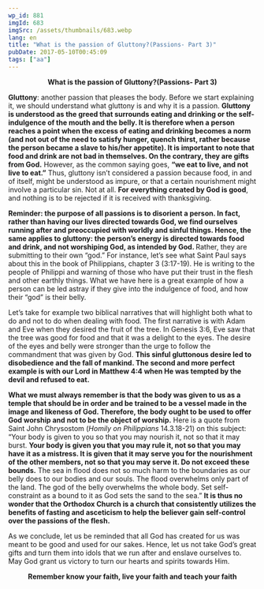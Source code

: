 ```yaml
---
wp_id: 881
imgId: 683
imgSrc: /assets/thumbnails/683.webp
lang: en
title: "What is the passion of Gluttony?(Passions- Part 3)"
pubDate: 2017-05-10T00:45:09
tags: ["aa"]
---
```


<!-- page: 6 -->

<p style="text-align: center;"><strong>What is the passion of Gluttony?(Passions- Part 3)</strong></p>
<p><strong>Gluttony</strong>: another passion that pleases the body. Before we start explaining it, we should understand what gluttony is and why it is a passion. <b>Gluttony is understood as the greed that surrounds eating and drinking or the self-indulgence of the mouth and the belly. It is therefore when a person reaches a point when the excess of eating and drinking becomes a norm (and not out of the need to satisfy hunger, quench thirst, rather because the person became a slave to his/her appetite). It is importan</b><b>t to note that food and drink</b><b> are not bad in themselves. On the contrary, they are gifts from God.</b> However, as the common saying goes, <b>“we eat to live, and not live to eat.”</b> Thus, gluttony isn’t considered a passion because food, in and of itself, might be understood as impure, or that a certain nourishment might involve a particular sin. Not at all. <b>For everything created by God is good</b>, and nothing is to be rejected if it is received with thanksgiving.</p>
<p><b>Reminder: the purpose of</b><b> all passions is to disorient a person. In fact, rather than having our lives directed towards God, we find ourselves running after and preoccupied with worldly and sinful </b><b>things. Hence, the same applies to</b><b> gluttony: the person’s energy is directed towards food and drink, and not worshiping God, as intended by God. </b>Rather, they are submitting to their own “god.” For instance, let’s see what Saint Paul says about this in the book of Philippians, chapter 3 (3:17-19). He is writing to the people of Philippi and warning of those who have put their trust in the flesh and other earthly things. What we have here is a great example of how a person can be led astray if they give into the indulgence of food, and how their “god” is their belly.</p>
<p>Let’s take for example two biblical narratives that will highlight both what to do and not to do when dealing with food. The first narrative is with Adam and Eve when they desired the fruit of the tree. In Genesis 3:6, Eve saw that the tree was good for food and that it was a delight to the eyes. The desire of the eyes and belly were stronger than the urge to follow the commandment that was given by God. <b>This sinful gluttonous desire led to disobedience and the fall of mankind. The second and more perfect example is with our Lord in Matthew 4:4 when He was tempted by the devil and refused to eat.</b></p>
<p><b>What we must always remember is that the body was given to us as a temple that should be in order and be trained to be a vessel made in the image and likeness of God. Therefore, the body ought to be used to offer God worship and not to be the object of worship.</b> Here is a quote from Saint John Chrysostom (<i>Homily on Philippians</i> 14.3.18-21) on this subject: “Your body is given to you so that you may nourish it, not so that it may burst. <b>Your body is given you that you may rule it, not so that you may have it as a mistress. It is given that it may serve you for the nourishment of the other members, not so that you may serve it. Do not exceed these bounds.</b> The sea in flood does not so much harm to the boundaries as our belly does to our bodies and our souls. The flood overwhelms only part of the land. The god of the belly overwhelms the whole body. Set self-constraint as a bound to it as God sets the sand to the sea.” <b>It is thus no wonder that the Orthodox Church </b><b>is a church that consistently </b><b>utilizes the benefits of fasting and asceticism to help the believer gain self-control over the passions of the flesh. </b></p>
<p>As we conclude, let us be reminded that all God has created for us was meant to be good and used for our sakes. Hence, let us not take God’s great gifts and turn them into idols that we run after and enslave ourselves to. May God grant us victory to turn our hearts and spirits towards Him.</p>
<p style="text-align: center;"><strong>Remember know your faith, live your faith and teach your faith</strong></p>
<p>&nbsp;</p>
